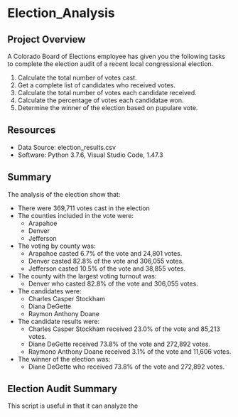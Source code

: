 # Election_Analysis

## Project Overview
A Colorado Board of Elections employee has given you the following tasks to complete the election audit of a recent local congressional election.

1. Calculate the total number of votes cast.
2. Get a complete list of candidates who received votes.
3. Calculate the total number of votes each candidate received.
4. Calculate the percentage of votes each candidatae won.
5. Determine the winner of the election based on pupulare vote.

## Resources
- Data Source: election_results.csv
- Software: Python 3.7.6, Visual Studio Code, 1.47.3

## Summary
The analysis of the election show that:
- There were 369,711 votes cast in the election
- The counties included in the vote were:
  - Arapahoe
  - Denver
  - Jefferson
- The voting by county was:
  - Arapahoe casted 6.7% of the vote and 24,801 votes.
  - Denver casted 82.8% of the vote and 306,055 votes.
  - Jefferson casted 10.5% of the vote and 38,855 votes.
- The county with the largest voting turnout was:
  - Denver who casted 82.8% of the vote and 306,055 votes.
- The candidates were:
  - Charles Casper Stockham
  - Diana DeGette
  - Raymon Anthony Doane
- The candidate results were:
  - Charles Casper Stockham received 23.0% of the vote and 85,213 votes.
  - Diane DeGette received 73.8% of the vote and 272,892 votes.
  - Raymono Anthony Doane received 3.1% of the vote and 11,606 votes.
- The winner of the election was:
  - Diane DeGette who received 73.8% of the vote and 272,892 votes.
 
 ## Election Audit Summary
 This script is useful in that it can analyze the 
